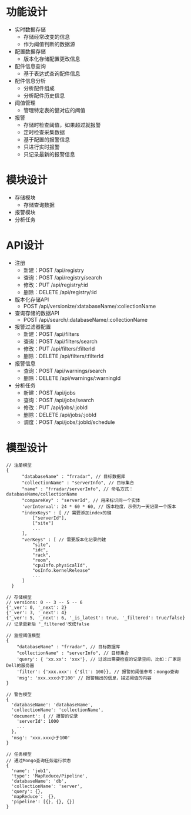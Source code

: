 功能设计
========

- 实时数据存储
  - 存储经常改变的信息
  - 作为阈值判断的数据源
- 配置数据存储
  - 版本化存储配置更改信息
- 配件信息查询
  - 基于表达式查询配件信息
- 配件信息分析
  - 分析配件组成
  - 分析配件历史信息
- 阈值管理
  - 管理特定表的健对应的阈值
- 报警
  - 存储时检查阈值，如果超过就报警
  - 定时检查采集数据
  - 基于配置的报警信息
  - 只进行实时报警
  - 只记录最新的报警信息

模块设计
========

- 存储模块
  - 存储查询数据
- 报警模块
- 分析任务

API设计
=======

- 注册
  - 新建：POST /api/registry
  - 查询：POST /api/registry/search
  - 修改：PUT /api/registry/:id
  - 删除：DELETE /api/registry/:id
- 版本化存储API
  - POST /api/versionize/:databaseName/:collectionName
- 查询存储的数据API
  - POST /api/search/:databaseName/:collectionName
- 报警过滤器配置
  - 新建：POST /api/filters
  - 查询：POST /api/filters/search
  - 修改：PUT /api/filters/:filterId
  - 删除：DELETE /api/filters/:filterId
- 报警信息
  - 查询：POST /api/warnings/search
  - 删除：DELETE /api/warnings/:warningId
- 分析任务
  - 新建：POST /api/jobs
  - 查询：POST /api/jobs/search
  - 修改：PUT /api/jobs/:jobId
  - 删除：DELETE /api/jobs/:jobId
  - 调度：POST /api/jobs/:jobId/schedule

模型设计
========

```
// 注册模型
{
      "databaseName" : "frradar", // 目标数据库
      "collectionName" : "serverInfo", // 目标集合
      "name" : "frradar/serverInfo", // 命名方式： databaseName/collectionName
      "compareKey" : "serverId", // 用来标识同一个实体
      'verInterval': 24 * 60 * 60, // 版本粒度，示例为一天记录一个版本
      "indexKeys" : [ // 需要添加index的键
          ["serverId"],
          ["site"]
          ...
      ],
      "verKeys" : [ // 需要版本化记录的建
          "site",
          "idc",
          "rack",
          "room",
          "cpuInfo.physicalId",
          "osInfo.kernelRelease"
          ...
      ]
  }

// 存储模型
// versions: 0 -- 3 -- 5 -- 6
{'_ver': 0, '_next': 2}
{'_ver': 3, '_next': 4}
{'_ver': 5, '_next': 6, '_is_latest': true, '_filtered': true/false} // 记录更新后 '_filtered'改成false

// 监控阈值模型
{
    "databaseName" : "frradar", // 目标数据库
    "collectionName" : "serverInfo", // 目标集合
    'query': { 'xx.xx': 'xxx'}, // 过滤出需要检查的记录空间，比如：厂家是Dell的服务器
    'filter': {'xxx.xxx': {'$lt': 100}}, // 报警的阈值参考：mongo查询
    'msg': 'xxx.xxx小于100' // 报警输出的信息，描述阈值的内容
}

// 警告模型
{
  'databaseName': 'databaseName',
  'collectionName': 'collectionName',
  'document': { // 报警的记录
    'serverId': 1000
    ...
  },
  'msg': 'xxx.xxx小于100'
}

// 任务模型
// 通过Mongo查询任务运行状态
{
  'name': 'job1',
  'type': 'MapReduce/Pipeline',
  'databaseName': 'db',
  'collectionName': 'server',
  'query': {},
  'mapReduce':  {},
  'pipeline': [{}, {}, {}]
}

```
